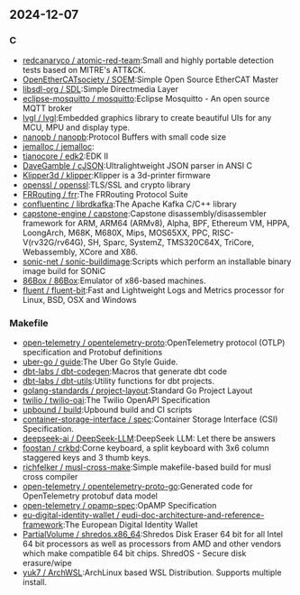 ## 2024-12-07

### C

* [redcanaryco / atomic-red-team](https://github.com/redcanaryco/atomic-red-team):Small and highly portable detection tests based on MITRE's ATT&CK.
* [OpenEtherCATsociety / SOEM](https://github.com/OpenEtherCATsociety/SOEM):Simple Open Source EtherCAT Master
* [libsdl-org / SDL](https://github.com/libsdl-org/SDL):Simple Directmedia Layer
* [eclipse-mosquitto / mosquitto](https://github.com/eclipse-mosquitto/mosquitto):Eclipse Mosquitto - An open source MQTT broker
* [lvgl / lvgl](https://github.com/lvgl/lvgl):Embedded graphics library to create beautiful UIs for any MCU, MPU and display type.
* [nanopb / nanopb](https://github.com/nanopb/nanopb):Protocol Buffers with small code size
* [jemalloc / jemalloc](https://github.com/jemalloc/jemalloc):
* [tianocore / edk2](https://github.com/tianocore/edk2):EDK II
* [DaveGamble / cJSON](https://github.com/DaveGamble/cJSON):Ultralightweight JSON parser in ANSI C
* [Klipper3d / klipper](https://github.com/Klipper3d/klipper):Klipper is a 3d-printer firmware
* [openssl / openssl](https://github.com/openssl/openssl):TLS/SSL and crypto library
* [FRRouting / frr](https://github.com/FRRouting/frr):The FRRouting Protocol Suite
* [confluentinc / librdkafka](https://github.com/confluentinc/librdkafka):The Apache Kafka C/C++ library
* [capstone-engine / capstone](https://github.com/capstone-engine/capstone):Capstone disassembly/disassembler framework for ARM, ARM64 (ARMv8), Alpha, BPF, Ethereum VM, HPPA, LoongArch, M68K, M680X, Mips, MOS65XX, PPC, RISC-V(rv32G/rv64G), SH, Sparc, SystemZ, TMS320C64X, TriCore, Webassembly, XCore and X86.
* [sonic-net / sonic-buildimage](https://github.com/sonic-net/sonic-buildimage):Scripts which perform an installable binary image build for SONiC
* [86Box / 86Box](https://github.com/86Box/86Box):Emulator of x86-based machines.
* [fluent / fluent-bit](https://github.com/fluent/fluent-bit):Fast and Lightweight Logs and Metrics processor for Linux, BSD, OSX and Windows

### Makefile

* [open-telemetry / opentelemetry-proto](https://github.com/open-telemetry/opentelemetry-proto):OpenTelemetry protocol (OTLP) specification and Protobuf definitions
* [uber-go / guide](https://github.com/uber-go/guide):The Uber Go Style Guide.
* [dbt-labs / dbt-codegen](https://github.com/dbt-labs/dbt-codegen):Macros that generate dbt code
* [dbt-labs / dbt-utils](https://github.com/dbt-labs/dbt-utils):Utility functions for dbt projects.
* [golang-standards / project-layout](https://github.com/golang-standards/project-layout):Standard Go Project Layout
* [twilio / twilio-oai](https://github.com/twilio/twilio-oai):The Twilio OpenAPI Specification
* [upbound / build](https://github.com/upbound/build):Upbound build and CI scripts
* [container-storage-interface / spec](https://github.com/container-storage-interface/spec):Container Storage Interface (CSI) Specification.
* [deepseek-ai / DeepSeek-LLM](https://github.com/deepseek-ai/DeepSeek-LLM):DeepSeek LLM: Let there be answers
* [foostan / crkbd](https://github.com/foostan/crkbd):Corne keyboard, a split keyboard with 3x6 column staggered keys and 3 thumb keys.
* [richfelker / musl-cross-make](https://github.com/richfelker/musl-cross-make):Simple makefile-based build for musl cross compiler
* [open-telemetry / opentelemetry-proto-go](https://github.com/open-telemetry/opentelemetry-proto-go):Generated code for OpenTelemetry protobuf data model
* [open-telemetry / opamp-spec](https://github.com/open-telemetry/opamp-spec):OpAMP Specification
* [eu-digital-identity-wallet / eudi-doc-architecture-and-reference-framework](https://github.com/eu-digital-identity-wallet/eudi-doc-architecture-and-reference-framework):The European Digital Identity Wallet
* [PartialVolume / shredos.x86_64](https://github.com/PartialVolume/shredos.x86_64):Shredos Disk Eraser 64 bit for all Intel 64 bit processors as well as processors from AMD and other vendors which make compatible 64 bit chips. ShredOS - Secure disk erasure/wipe
* [yuk7 / ArchWSL](https://github.com/yuk7/ArchWSL):ArchLinux based WSL Distribution. Supports multiple install.
